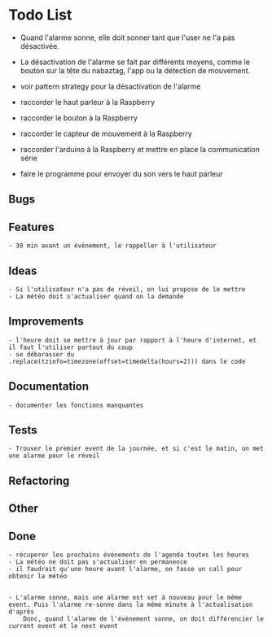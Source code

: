 # Todo List

- Quand l'alarme sonne, elle doit sonner tant que l'user ne l'a pas désactivée.
- La désactivation de l'alarme se fait par différents moyens, comme le bouton sur la tête du nabaztag, l'app ou la
  détection de mouvement.
- voir pattern strategy pour la désactivation de l'alarme

- raccorder le haut parleur à la Raspberry
- raccorder le bouton à la Raspberry
- raccorder le capteur de mouvement à la Raspberry
- raccorder l'arduino à la Raspberry et mettre en place la communication série
- faire le programme pour envoyer du son vers le haut parleur

## Bugs

## Features

    - 30 min avant un évènement, le rappeller à l'utilisateur

## Ideas

    - Si l'utilisateur n'a pas de réveil, on lui propose de le mettre
    - La météo doit s'actualiser quand on la demande

## Improvements
    - l'heure doit se mettre à jour par rapport à l'heure d'internet, et il faut l'utiliser partout du coup
    - se débarasser du .replace(tzinfo=timezone(offset=timedelta(hours=2))) dans le code

## Documentation

    - documenter les fonctions manquantes

## Tests
    - Trouver le premier event de la journée, et si c'est le matin, on met une alarme pour le réveil

## Refactoring

## Other

## Done

    - récuperer les prochains évènements de l'agenda toutes les heures
    - La météo ne doit pas s'actualiser en permanence
    - il faudrait qu'une heure avant l'alarme, on fasse un call pour obtenir la météo


    - L'alarme sonne, mais une alarme est set à nouveau pour le même event. Puis l'alarme re-sonne dans la même minute à l'actualisation d'après
        Donc, quand l'alarme de l'évènement sonne, on doit différencier le current event et le next event

